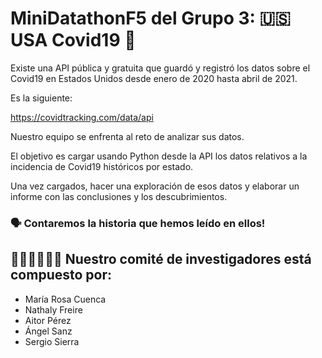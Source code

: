 # MiniDatathonF5 del Grupo 3: 🇺🇸 USA Covid19 🦠

Existe una API pública y gratuita que guardó y registró los datos sobre el Covid19 en Estados Unidos desde enero de 2020 hasta abril de 2021.

Es la siguiente:

https://covidtracking.com/data/api

Nuestro equipo se enfrenta al reto de analizar sus datos.

El objetivo es cargar usando Python desde la API los datos relativos a la incidencia de Covid19 históricos por estado. 

Una vez cargados, hacer una exploración de esos datos y elaborar un informe con las conclusiones y los descubrimientos. 

### 🗣️ Contaremos la historia que hemos leído en ellos!

## 👩🏻‍🔬👨🏻‍🔬 Nuestro comité de investigadores está compuesto por:

- María Rosa Cuenca
- Nathaly Freire
- Aitor Pérez
- Ángel Sanz
- Sergio Sierra
